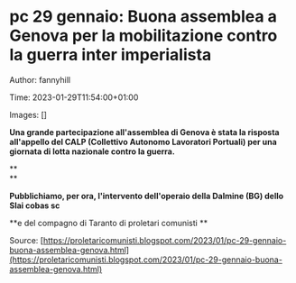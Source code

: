 # pc 29 gennaio: Buona assemblea a Genova per la mobilitazione contro la guerra inter imperialista

Author: fannyhill

Time: 2023-01-29T11:54:00+01:00

Images: []

<!--METADATA-->

**Una grande partecipazione all'assemblea di Genova è stata la risposta
all'appello del CALP (Collettivo Autonomo Lavoratori Portuali) per una
giornata di lotta nazionale contro la guerra.**

 **  
**

 **Pubblichiamo, per ora, l'intervento dell'operaio della Dalmine (BG) dello
Slai cobas sc**

 **e del compagno di Taranto di proletari comunisti  **

Source: [https://proletaricomunisti.blogspot.com/2023/01/pc-29-gennaio-buona-assemblea-genova.html](https://proletaricomunisti.blogspot.com/2023/01/pc-29-gennaio-buona-assemblea-genova.html)